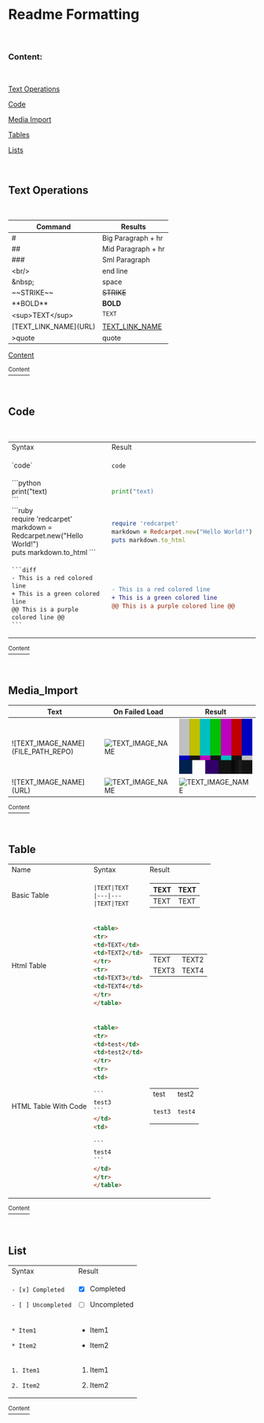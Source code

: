 
<h1 id ="Content">Readme Formatting</h1>

<br/>

### Content:

<br/>


<a href='#Text_Operations'>Text Operations</a>

<a href='#Code'>Code</a>

<a href='#Media_Import'>Media Import</a>

<a href='#Table'>Tables</a>

<a href='#List'>Lists</a>


<br/>

<h2 id ="Text_Operations">Text Operations</h1>

<br/>

|Command|Results
|---|---
|#|Big Paragraph + hr
|##|Mid Paragraph + hr
|###|Sml Paragraph
|\<br/>|end line
|\&nbsp;|space
|\~~STRIKE~~ |~~STRIKE~~ 
|\*\*BOLD**|**BOLD**
|\<sup>TEXT\</sup>|<sup>TEXT</sup>
|\[TEXT_LINK_NAME](URL)|[TEXT_LINK_NAME](URL)
|>quote|quote



<a href='#Content'>Content</a>

<a href='#Content'><sup>Content</sup></a>

<br/>

<h2 id ="Code">Code</h2>

<br/>

<table>
<tr>

<td>Syntax</td>
<td>Result</td>


</tr>
<tr>


<td>`code`</td>
<td>
  
`code`
</td>

</tr>
<tr>


<td>
```python<br/>
print("text)<br/>
```
</td>
  
<td>
  
```python
print("text)
``` 
</td>

</tr>
<tr>

<td>
```ruby<br/>
require 'redcarpet'<br/>
markdown = Redcarpet.new("Hello World!")<br/>
puts markdown.to_html
```
</td>
<td>

```ruby
require 'redcarpet'
markdown = Redcarpet.new("Hello World!")
puts markdown.to_html
```
</td>

</tr>
<tr>

<td>
  
````
```diff
- This is a red colored line
+ This is a green colored line
@@ This is a purple colored line @@
```  
````  
</td>
<td>

```diff
- This is a red colored line
+ This is a green colored line
@@ This is a purple colored line @@
```    
</td>

</tr>
</table>

<a href='#Content'><sup>Content</sup></a>

<br/>

<h2 id ="Media_Import">Media_Import</h2>



|Text|On Failed Load|Result
|---|---|---
|\!\[TEXT_IMAGE_NAME]\(FILE_PATH_REPO)|![TEXT_IMAGE_NAME](test2.png)|![TEXT_IMAGE_NAME](test.png)
|\!\[TEXT_IMAGE_NAME]\(URL)| ![TEXT_IMAGE_NAME](RI3IUEZCJAEPQ) | ![TEXT_IMAGE_NAME](https://raw.githubusercontent.com/l6b7/Git_Formatting/main/404.png?token=GHSAT0AAAAAACB4MTRXSNVPUADD7OMRKPA6ZCJAKQQ)

<a href='#Content'><sup>Content</sup></a>

<br/>

<h2 id ="Table">Table</h2>


<table>
<tr>
<td>Name</td>
<td>Syntax</td>
<td>Result</td>
</tr>
<tr>
<td>
Basic Table
</td>
<td>
    
```
|TEXT|TEXT
|---|---
|TEXT|TEXT
```
</td>
<td>
    
|TEXT|TEXT
|---|---
|TEXT|TEXT
</td>
</tr>
<tr>
<td>Html Table</td>
<td>

```html
<table>
<tr>
<td>TEXT</td>
<td>TEXT2</td>
</tr>
<tr>
<td>TEXT3</td>
<td>TEXT4</td>
</tr>
</table>  
```

</td>
<td>

<table>
<tr>
<td>TEXT</td>
<td>TEXT2</td>
</tr>
<tr>
<td>TEXT3</td>
<td>TEXT4</td>
</tr>

</table>  

</td>
</tr>
<tr>
<td>HTML Table With Code</td>
<td>

````html
<table>
<tr>
<td>test</td>
<td>test2</td>
</tr>
<tr>
<td>

```
test3
```
</td>
<td>

```
test4
```
</td>
</tr>
</table>  
````
  
</td>
<td>

<table>
<tr>
<td>test</td>
<td>test2</td>
</tr>
<tr>
<td>

```
test3
```
</td>
<td>

```
test4
```
</td>
</tr>
</table>  

</td>
</tr>
</table>

<a href='#Content'><sup>Content</sup></a>

<br/>

<h2 id ="List">List</h2>


<table>
<tr>
<td>Syntax</td>
<td>Result</td>
</tr>
<tr>
  
<td>
  
`- [x] Completed`
  
`- [ ] Uncompleted`
</td>
<td>
  
- [x] Completed
  
- [ ] Uncompleted
</td>
</tr>
<tr>
<td>
  
`* Item1`
  
`* Item2`
</td>
<td>

* Item1
  
* Item2
</td>
 
</tr>
<tr>
<td>
  
`1. Item1`
  
`2. Item2`
</td>
<td>

1. Item1
  
2. Item2
</td>
 
</tr>
</table> 

<a href='#Content'><sup>Content</sup></a>
